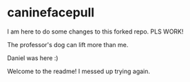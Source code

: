# caninefacepull
I am here to do some changes to this forked repo. PLS WORK!

The professor's dog can lift more than me.

Daniel was here :)

Welcome to the readme! I messed up trying again.
